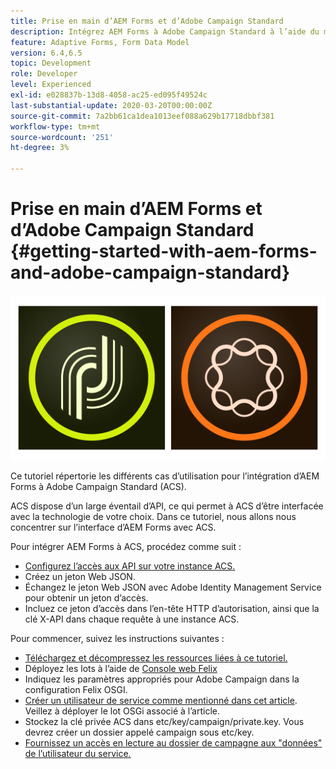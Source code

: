 ```yaml
---
title: Prise en main d’AEM Forms et d’Adobe Campaign Standard
description: Intégrez AEM Forms à Adobe Campaign Standard à l’aide du modèle de données de formulaire AEM Forms pour récupérer les informations de profil de campagne ACS, etc.
feature: Adaptive Forms, Form Data Model
version: 6.4,6.5
topic: Development
role: Developer
level: Experienced
exl-id: e028837b-13d8-4058-ac25-ed095f49524c
last-substantial-update: 2020-03-20T00:00:00Z
source-git-commit: 7a2bb61ca1dea1013eef088a629b17718dbbf381
workflow-type: tm+mt
source-wordcount: '251'
ht-degree: 3%

---
```


# Prise en main d’AEM Forms et d’Adobe Campaign Standard {#getting-started-with-aem-forms-and-adobe-campaign-standard}

![formsandcampaign](assets/helpx-cards-forms.png)

Ce tutoriel répertorie les différents cas d’utilisation pour l’intégration d’AEM Forms à Adobe Campaign Standard (ACS).

ACS dispose d’un large éventail d’API, ce qui permet à ACS d’être interfacée avec la technologie de votre choix. Dans ce tutoriel, nous allons nous concentrer sur l’interface d’AEM Forms avec ACS.

Pour intégrer AEM Forms à ACS, procédez comme suit :

* [Configurez l’accès aux API sur votre instance ACS.](https://experienceleague.adobe.com/docs/campaign-standard/using/working-with-apis/get-started-apis.html?lang=en)
* Créez un jeton Web JSON.
* Échangez le jeton Web JSON avec Adobe Identity Management Service pour obtenir un jeton d’accès.
* Incluez ce jeton d’accès dans l’en-tête HTTP d’autorisation, ainsi que la clé X-API dans chaque requête à une instance ACS.

Pour commencer, suivez les instructions suivantes :

* [Téléchargez et décompressez les ressources liées à ce tutoriel.](assets/aem-forms-and-acs-bundles.zip)
* Déployez les lots à l’aide de [Console web Felix](http://localhost:4502/system/console/bundles)
* Indiquez les paramètres appropriés pour Adobe Campaign dans la configuration Felix OSGI.
* [Créer un utilisateur de service comme mentionné dans cet article](/help/forms/adaptive-forms/service-user-tutorial-develop.md). Veillez à déployer le lot OSGi associé à l’article.
* Stockez la clé privée ACS dans etc/key/campaign/private.key. Vous devrez créer un dossier appelé campaign sous etc/key.
* [Fournissez un accès en lecture au dossier de campagne aux &quot;données&quot; de l’utilisateur du service.](http://localhost:4502/useradmin)
